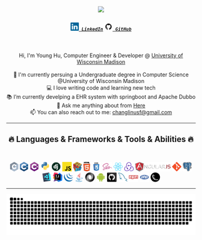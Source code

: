 <h1 align="center">
  <a href="https://git.io/typing-svg">
    <img src="https://readme-typing-svg.herokuapp.com/?lines=Hi,+There!+👋;This+is+Changlin+Hu;Nice+to+meet+you!&center=true&size=30">
  </a>
</h1>

<h5 align="center">
  <code><a href="www.linkedin.com/in/steviehu520" title="LinkedIn Profile"><img width="22" src="images/linkedin.svg"> LinkedIn</a></code>
  <code><a href="https://github.com/suPer8Hu" title="Github Profile"><img width="22" src="images/GitHub.png"> GitHub</a></code>
</h5>
<br>
<p align="center">
  Hi, I'm Young Hu, Computer Engineer & Developer @ <a href="https://www.cs.wisc.edu/">University of Wisconsin Madison</a>
  <br>
  <br>
  🔬 I'm currently persuing a Undergraduate degree in Computer Science @University of Wisconsin Madison 
  <br>
  💻 I love writing code and learning new tech 
  <br>
  📚 I’m currently develping a EHR system with springboot and Apache Dubbo
  <br>
  💬 Ask me anything about from <a href="https://github.com/suPer8Hu/suPer8Hu/issues" title="Issues">Here</a>
  <br>
  📫 You can also reach out to me: <a href="mailto: changlinusf@gmail.com">changlinusf@gmail.com</a>
</p>

<hr>
<h2 align="center">🔥 Languages & Frameworks & Tools & Abilities 🔥</h2>
<br>
<p align="center">
  <code><img title="C" height="25" src="images/c.svg"></code>
  <code><img title="C++" height="25" src="images/cpp.svg"></code>
  <code><img title="C#" height="25" src="images/cSharp.svg"></code>
  <code><img title="Python" height="25" src="images/python-original.svg"></code>
  <code><img title="Django" height="25" src="images/django.png"></code>
  <code><img title="Javascript" height="25" src="images/javascript.svg"></code>
  <code><img title="Problem Solving" height="25" src="images/problemSolving.png"></code>
  <code><img title="HTML5" height="25" src="images/html5.svg"></code>
  <code><img title="CSS" height="25" src="images/css.svg"></code>
  <code><img title="SASS" height="25" src="images/sass.svg"></code>
  <code><img title="React" height="25" src="images/react-original.svg"></code>
  <code><img title="Redux" height="25" src="images/redux.svg"></code>
  <code><img title="AngularJS" height="25" src="images/angularjs.png"></code>
  <code><img title="Git" height="25" src="images/git-original.svg"></code>
  <code><img title="PostgreSQL" height="25" src="images/postgresql.svg"></code>
  <code><img title="Visual Studio Code" height="25" src="images/vscode.png"></code>
  <code><img title="IntelliJ IDEA" height="25" src="images/IntelliJ_IDEA.png"></code>
  <code><img title="JQuery" height="25" src="images/jquery-original.svg"></code>
  <code><img title="Java" height="25" src="images/java-original.svg"></code>
  <code><img title="JSON" height="25" src="images/json.svg"></code>
  <code><img title="Android" height="25" src="images/android.svg"></code>
  <code><img title="GitHub" height="25" src="images/github.svg"></code>
  <code><img title="MySQL" height="25" src="images/mysql.svg"></code>
  <code><img title="npm" height="25" src="images/npm.svg"></code>
  <code><img title="PHP" height="25" src="images/php.svg"></code>
  <code><img title="Flask" height="25" src="images/flask.png"></code>
</p>
<hr>


<!--
**suPer8Hu/suPer8Hu** is a ✨ _special_ ✨ repository because its `README.md` (this file) appears on your GitHub profile.

Here are some ideas to get you started:

- 🔭 I’m currently working on ...
- 🌱 I’m currently learning ...
- 👯 I’m looking to collaborate on ...
- 🤔 I’m looking for help with ...
- 💬 Ask me about ...
- 📫 How to reach me: ...
- 😄 Pronouns: ...
- ⚡ Fun fact: ...
-->

<img src="https://raw.githubusercontent.com/Find-NICK/Find-NICK/output/github-contribution-grid-snake.svg" />
